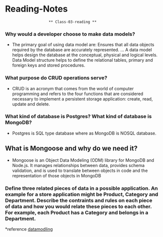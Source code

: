 # Reading-Notes

                        ** Class-03-reading **
                        
### Why would a developer choose to make data models?
* The primary goal of using data model are: Ensures that all data objects required by the database are accurately represented. ... A data model helps design the database at the conceptual, physical and logical levels. Data Model structure helps to define the relational tables, primary and foreign keys and stored procedures.

### What purpose do CRUD operations serve?
* CRUD is an acronym that comes from the world of computer programming and refers to the four functions that are considered necessary to implement a persistent storage application: create, read, update and delete.

### What kind of database is Postgres? What kind of database is MongoDB?
* Postgres is SQL type database where as MongoDB is NOSQL database.
## What is Mongoose and why do we need it?
* Mongoose is an Object Data Modeling (ODM) library for MongoDB and Node.js. It manages relationships between data, provides schema validation, and is used to translate between objects in code and the representation of those objects in MongoDB

### Define three related pieces of data in a possible application. An example for a store application might be Product, Category and Department. Describe the contraints and rules on each piece of data and how you would relate these pieces to each other. For example, each Product has a Category and belongs in a Department.


*reference
[datamodling](https://www.guru99.com/data-modelling-conceptual-logical.html)

